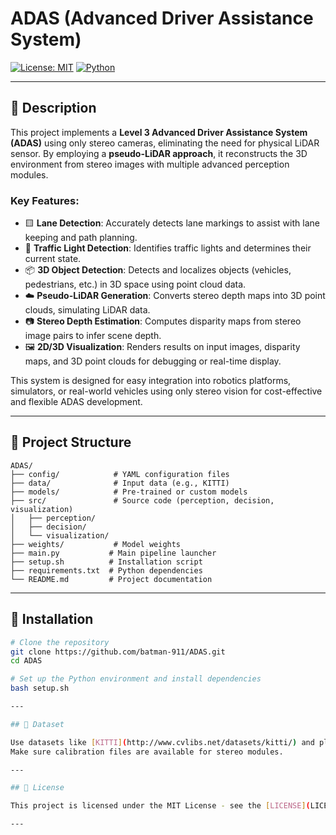 # ADAS (Advanced Driver Assistance System)

[![License: MIT](https://img.shields.io/badge/License-MIT-yellow.svg)](LICENSE)
[![Python](https://img.shields.io/badge/Python-3.9%2B-blue.svg)](https://www.python.org/)

---

## 📜 Description

This project implements a **Level 3 Advanced Driver Assistance System (ADAS)** using only stereo cameras, eliminating the need for physical LiDAR sensor. By employing a **pseudo-LiDAR approach**, it reconstructs the 3D environment from stereo images with multiple advanced perception modules.

### Key Features:

- 🟨 **Lane Detection**: Accurately detects lane markings to assist with lane keeping and path planning.
- 🚦 **Traffic Light Detection**: Identifies traffic lights and determines their current state.
- 📦 **3D Object Detection**: Detects and localizes objects (vehicles, pedestrians, etc.) in 3D space using point cloud data.
- ☁️ **Pseudo-LiDAR Generation**: Converts stereo depth maps into 3D point clouds, simulating LiDAR data.
- 📷 **Stereo Depth Estimation**: Computes disparity maps from stereo image pairs to infer scene depth.
- 🖼️ **2D/3D Visualization**: Renders results on input images, disparity maps, and 3D point clouds for debugging or real-time display.

This system is designed for easy integration into robotics platforms, simulators, or real-world vehicles using only stereo vision for cost-effective and flexible ADAS development.

---

## 📁 Project Structure

```text
ADAS/
├── config/            # YAML configuration files
├── data/              # Input data (e.g., KITTI)
├── models/            # Pre-trained or custom models
├── src/               # Source code (perception, decision, visualization)
│   ├── perception/
│   ├── decision/
│   └── visualization/
├── weights/           # Model weights
├── main.py           # Main pipeline launcher
├── setup.sh          # Installation script
├── requirements.txt  # Python dependencies
└── README.md         # Project documentation
```



---

## 🔧 Installation

```bash
# Clone the repository
git clone https://github.com/batman-911/ADAS.git
cd ADAS

# Set up the Python environment and install dependencies
bash setup.sh

---

## 📁 Dataset

Use datasets like [KITTI](http://www.cvlibs.net/datasets/kitti/) and place them under `data/`.
Make sure calibration files are available for stereo modules.

---

## 📜 License

This project is licensed under the MIT License - see the [LICENSE](LICENSE) file.

---
